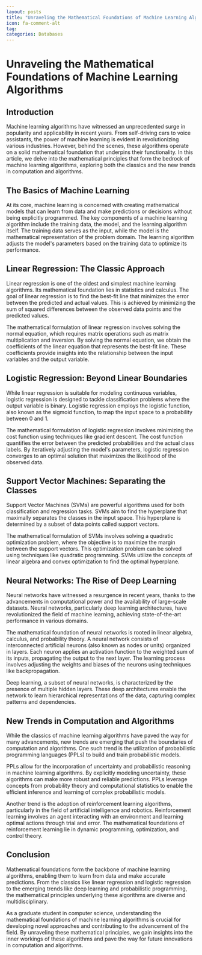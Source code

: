```yaml
---
layout: posts
title: "Unraveling the Mathematical Foundations of Machine Learning Algorithms"
icon: fa-comment-alt
tag:      
categories: Databases
---
```



# Unraveling the Mathematical Foundations of Machine Learning Algorithms

## Introduction

Machine learning algorithms have witnessed an unprecedented surge in popularity and applicability in recent years. From self-driving cars to voice assistants, the power of machine learning is evident in revolutionizing various industries. However, behind the scenes, these algorithms operate on a solid mathematical foundation that underpins their functionality. In this article, we delve into the mathematical principles that form the bedrock of machine learning algorithms, exploring both the classics and the new trends in computation and algorithms.

## The Basics of Machine Learning

At its core, machine learning is concerned with creating mathematical models that can learn from data and make predictions or decisions without being explicitly programmed. The key components of a machine learning algorithm include the training data, the model, and the learning algorithm itself. The training data serves as the input, while the model is the mathematical representation of the problem domain. The learning algorithm adjusts the model's parameters based on the training data to optimize its performance.

## Linear Regression: The Classic Approach

Linear regression is one of the oldest and simplest machine learning algorithms. Its mathematical foundation lies in statistics and calculus. The goal of linear regression is to find the best-fit line that minimizes the error between the predicted and actual values. This is achieved by minimizing the sum of squared differences between the observed data points and the predicted values.

The mathematical formulation of linear regression involves solving the normal equation, which requires matrix operations such as matrix multiplication and inversion. By solving the normal equation, we obtain the coefficients of the linear equation that represents the best-fit line. These coefficients provide insights into the relationship between the input variables and the output variable.

## Logistic Regression: Beyond Linear Boundaries

While linear regression is suitable for modeling continuous variables, logistic regression is designed to tackle classification problems where the output variable is binary. Logistic regression employs the logistic function, also known as the sigmoid function, to map the input space to a probability between 0 and 1.

The mathematical formulation of logistic regression involves minimizing the cost function using techniques like gradient descent. The cost function quantifies the error between the predicted probabilities and the actual class labels. By iteratively adjusting the model's parameters, logistic regression converges to an optimal solution that maximizes the likelihood of the observed data.

## Support Vector Machines: Separating the Classes

Support Vector Machines (SVMs) are powerful algorithms used for both classification and regression tasks. SVMs aim to find the hyperplane that maximally separates the classes in the input space. This hyperplane is determined by a subset of data points called support vectors.

The mathematical formulation of SVMs involves solving a quadratic optimization problem, where the objective is to maximize the margin between the support vectors. This optimization problem can be solved using techniques like quadratic programming. SVMs utilize the concepts of linear algebra and convex optimization to find the optimal hyperplane.

## Neural Networks: The Rise of Deep Learning

Neural networks have witnessed a resurgence in recent years, thanks to the advancements in computational power and the availability of large-scale datasets. Neural networks, particularly deep learning architectures, have revolutionized the field of machine learning, achieving state-of-the-art performance in various domains.

The mathematical foundation of neural networks is rooted in linear algebra, calculus, and probability theory. A neural network consists of interconnected artificial neurons (also known as nodes or units) organized in layers. Each neuron applies an activation function to the weighted sum of its inputs, propagating the output to the next layer. The learning process involves adjusting the weights and biases of the neurons using techniques like backpropagation.

Deep learning, a subset of neural networks, is characterized by the presence of multiple hidden layers. These deep architectures enable the network to learn hierarchical representations of the data, capturing complex patterns and dependencies.

## New Trends in Computation and Algorithms

While the classics of machine learning algorithms have paved the way for many advancements, new trends are emerging that push the boundaries of computation and algorithms. One such trend is the utilization of probabilistic programming languages (PPLs) to build and train probabilistic models.

PPLs allow for the incorporation of uncertainty and probabilistic reasoning in machine learning algorithms. By explicitly modeling uncertainty, these algorithms can make more robust and reliable predictions. PPLs leverage concepts from probability theory and computational statistics to enable the efficient inference and learning of complex probabilistic models.

Another trend is the adoption of reinforcement learning algorithms, particularly in the field of artificial intelligence and robotics. Reinforcement learning involves an agent interacting with an environment and learning optimal actions through trial and error. The mathematical foundations of reinforcement learning lie in dynamic programming, optimization, and control theory.

## Conclusion

Mathematical foundations form the backbone of machine learning algorithms, enabling them to learn from data and make accurate predictions. From the classics like linear regression and logistic regression to the emerging trends like deep learning and probabilistic programming, the mathematical principles underlying these algorithms are diverse and multidisciplinary.

As a graduate student in computer science, understanding the mathematical foundations of machine learning algorithms is crucial for developing novel approaches and contributing to the advancement of the field. By unraveling these mathematical principles, we gain insights into the inner workings of these algorithms and pave the way for future innovations in computation and algorithms.